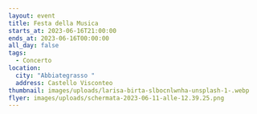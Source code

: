 ```yaml
---
layout: event
title: Festa della Musica
starts_at: 2023-06-16T21:00:00
ends_at: 2023-06-16T00:00:00
all_day: false
tags:
  - Concerto
location:
  city: "Abbiategrasso "
  address: Castello Visconteo
thumbnail: images/uploads/larisa-birta-slbocnlwnha-unsplash-1-.webp
flyer: images/uploads/schermata-2023-06-11-alle-12.39.25.png
---
```

